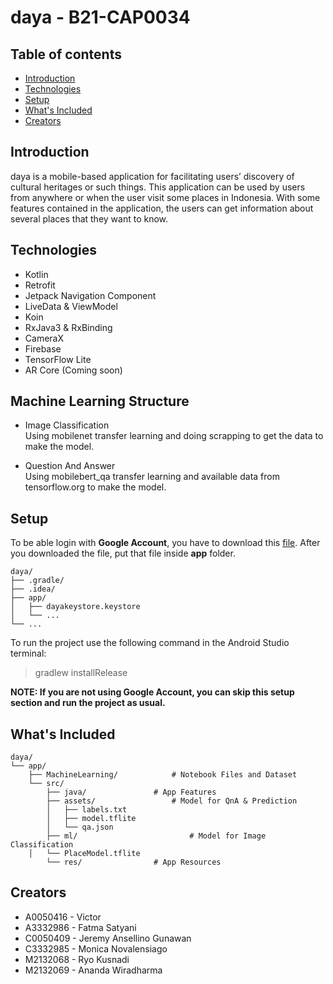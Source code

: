 
# daya - B21-CAP0034

## Table of contents
* [Introduction](#introduction)
* [Technologies](#technologies)
* [Setup](#setup)
* [What's Included](#whats-included)
* [Creators](#creators)

## Introduction

daya is a mobile-based application for facilitating users’ discovery of cultural heritages or such things. This application can be used by users from anywhere or when the user visit some places in Indonesia. With some features contained in the application, the users can get information about several places that they want to know.

## Technologies

- Kotlin
- Retrofit
- Jetpack Navigation Component
- LiveData & ViewModel
- Koin
- RxJava3 & RxBinding
- CameraX
- Firebase
- TensorFlow Lite
- AR Core (Coming soon)

## Machine Learning Structure
- Image Classification <br />
Using mobilenet transfer learning and doing scrapping to get the data to make the model.

- Question And Answer <br />
Using mobilebert_qa transfer learning and available data from tensorflow.org to make the model.

## Setup

To be able login with **Google Account**, you have to download this [file](https://drive.google.com/uc?export=download&id=1Bfgm_KsrQhdkwzHWEyeURxAtoTgl0Az6). After you downloaded the file, put that file inside **app** folder.
```
daya/
├── .gradle/
├── .idea/
├── app/
│   ├── dayakeystore.keystore
│   └── ...
└── ...
```
To run the project use the following command in the Android Studio terminal:
>gradlew installRelease

**NOTE: If you are not using Google Account, you can skip this setup section and run the project as usual.**

## What's Included

```
daya/
└── app/
    ├── MachineLearning/			# Notebook Files and Dataset
    └── src/
        ├── java/ 				# App Features
        ├── assets/ 				# Model for QnA & Prediction
        │   ├── labels.txt
        │   ├── model.tflite
        │   └── qa.json
        ├── ml/                 		# Model for Image Classification
	│   └── PlaceModel.tflite
        └── res/ 				# App Resources

```




## Creators

- A0050416 - Victor
- A3332986 - Fatma Satyani
- C0050409 - Jeremy Ansellino Gunawan
- C3332985 - Monica Novalensiago
- M2132068 - Ryo Kusnadi
- M2132069 - Ananda Wiradharma
